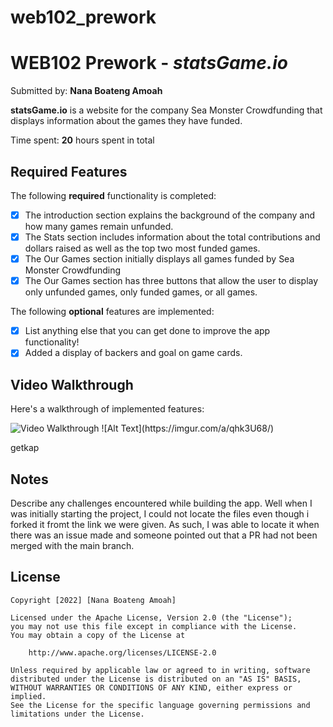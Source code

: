 # web102_prework
# WEB102 Prework - *statsGame.io*

Submitted by: **Nana Boateng Amoah**

**statsGame.io** is a website for the company Sea Monster Crowdfunding that displays information about the games they have funded.

Time spent: **20** hours spent in total

## Required Features

The following **required** functionality is completed:

* [X] The introduction section explains the background of the company and how many games remain unfunded.
* [X] The Stats section includes information about the total contributions and dollars raised as well as the top two most funded games.
* [X] The Our Games section initially displays all games funded by Sea Monster Crowdfunding
* [X] The Our Games section has three buttons that allow the user to display only unfunded games, only funded games, or all games.

The following **optional** features are implemented:

* [X] List anything else that you can get done to improve the app functionality!
 * [X] Added a display of backers and goal on game cards. 

## Video Walkthrough

Here's a walkthrough of implemented features:

<img src='https://imgur.com/a/qhk3U68' title='Video Walkthrough' width='' alt='Video Walkthrough' />
![Alt Text](https://imgur.com/a/qhk3U68/)

<!-- Replace this with whatever GIF tool you used! -->
getkap
<!-- Recommended tools:
[Kap](https://getkap.co/) for macOS
[ScreenToGif](https://www.screentogif.com/) for Windows
[peek](https://github.com/phw/peek) for Linux. -->

## Notes

Describe any challenges encountered while building the app.
Well when I was initially starting the project, I could not locate the files even though i forked it fromt the link we were given. As such, I was able to locate it when there was an issue made and someone pointed out that a PR had not been merged with the main branch.

## License

    Copyright [2022] [Nana Boateng Amoah]

    Licensed under the Apache License, Version 2.0 (the "License");
    you may not use this file except in compliance with the License.
    You may obtain a copy of the License at

        http://www.apache.org/licenses/LICENSE-2.0

    Unless required by applicable law or agreed to in writing, software
    distributed under the License is distributed on an "AS IS" BASIS,
    WITHOUT WARRANTIES OR CONDITIONS OF ANY KIND, either express or implied.
    See the License for the specific language governing permissions and
    limitations under the License.